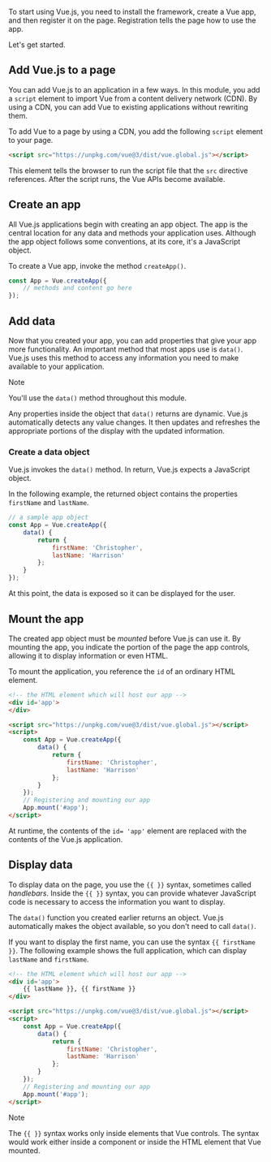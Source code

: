 To start using Vue.js, you need to install the framework, create a Vue app, and then register it on the page. Registration tells the page how to use the app. 

Let's get started.

## Add Vue.js to a page

You can add Vue.js to an application in a few ways. In this module, you add a `script` element to import Vue from a content delivery network (CDN). By using a CDN, you can add Vue to existing applications without rewriting them.

To add Vue to a page by using a CDN, you add the following `script` element to your page.

```html
<script src="https://unpkg.com/vue@3/dist/vue.global.js"></script>
```

This element tells the browser to run the script file that the `src` directive references. After the script runs, the Vue APIs become available.

## Create an app

All Vue.js applications begin with creating an app object. The app is the central location for any data and methods your application uses. Although the app object follows some conventions, at its core, it's a JavaScript object. 

To create a Vue app, invoke the method `createApp()`.

```javascript
const App = Vue.createApp({
    // methods and content go here
});
```

## Add data

Now that you created your app, you can add properties that give your app more functionality. An important method that most apps use is `data()`. Vue.js uses this method to access any information you need to make available to your application.

> [!NOTE]
> You'll use the `data()` method throughout this module.

Any properties inside the object that `data()` returns are dynamic. Vue.js automatically detects any value changes. It then updates and refreshes the appropriate portions of the display with the updated information.

### Create a data object

Vue.js invokes the `data()` method. In return, Vue.js expects a JavaScript object. 

In the following example, the returned object contains the properties `firstName` and `lastName`.

```javascript
// a sample app object
const App = Vue.createApp({
    data() {
        return {
            firstName: 'Christopher',
            lastName: 'Harrison'
        };
    }
});
```

At this point, the data is exposed so it can be displayed for the user. 

## Mount the app

The created app object must be *mounted* before Vue.js can use it. By mounting the app, you indicate the portion of the page the app controls, allowing it to display information or even HTML.

To mount the application, you reference the `id` of an ordinary HTML element.

```html
<!-- the HTML element which will host our app -->
<div id='app'>
</div>

<script src="https://unpkg.com/vue@3/dist/vue.global.js"></script>
<script>
    const App = Vue.createApp({
        data() {
            return {
                firstName: 'Christopher',
                lastName: 'Harrison'
            };
        }
    });
    // Registering and mounting our app
    App.mount('#app');
</script>
```

At runtime, the contents of the `id= 'app'` element are replaced with the contents of the Vue.js application.

## Display data

To display data on the page, you use the `{{ }}` syntax, sometimes called *handlebars*. Inside the `{{ }}` syntax, you can provide whatever JavaScript code is necessary to access the information you want to display.

The `data()` function you created earlier returns an object. Vue.js automatically makes the object available, so you don't need to call `data()`. 

If you want to display the first name, you can use the syntax `{{ firstName }}`. The following example shows the full application, which can display `lastName` and `firstName`.

```html
<!-- the HTML element which will host our app -->
<div id='app'>
    {{ lastName }}, {{ firstName }}
</div>

<script src="https://unpkg.com/vue@3/dist/vue.global.js"></script>
<script>
    const App = Vue.createApp({
        data() {
            return {
                firstName: 'Christopher',
                lastName: 'Harrison'
            };
        }
    });
    // Registering and mounting our app
    App.mount('#app');
</script>
```

> [!NOTE]
> The `{{ }}` syntax works only inside elements that Vue controls. The syntax would work either inside a component or inside the HTML element that Vue mounted.
